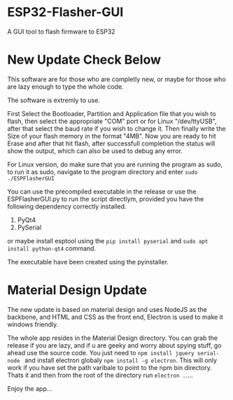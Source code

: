 # ESP32-Flasher-GUI
A GUI tool to flash firmware to ESP32

# New Update Check Below

This software are for those who are completly new, or maybe for those who are lazy enough to type the whole code.

The software is extremly to use.

First Select the Bootloader, Partition and Application file that you wish to flash, then select the appropriate "COM" port or for Linux "/dev/ttyUSB", after that select the baud rate if you wish to change it. Then finally write the Size of your flash memory in the format 
"4MB". Now you are ready to hit Erase and after that hit flash, after successfull completion the status will show the output, which can also be used to debug any error.

For Linux version, do make sure that you are running the program as sudo, to run it as sudo, navigate to the program directory and enter
```sudo ./ESPFlasherGUI```

You can use the precompiled executable in the release or use the ESPFlasherGUI.py to run the script directlym, provided you have the following dependency correctly installed.

1. PyQt4
2. PySerial

or maybe install esptool using the ```pip install pyserial``` and ```sudo apt install python-qt4``` command. 

The executable have been created using the pyinstaller.

# Material Design Update

The new update is based on material design and uses NodeJS as the backbone, and HTML and CSS as the front end, Electron is used to make it windows friendly. 

The whole app resides in the Material Design directory. You can grab the release if you are lazy, and if u are geeky and worry about spying stuff, go ahead use the source code. You just need to 
```npm install jquery serial-node ``` and install electron globaly ```npm install -g electron```. This will only work if you have set the path varibale to point to the npm bin directory. Thats it and then from the root of the directory run ```electron .```....

Enjoy the app...
 
